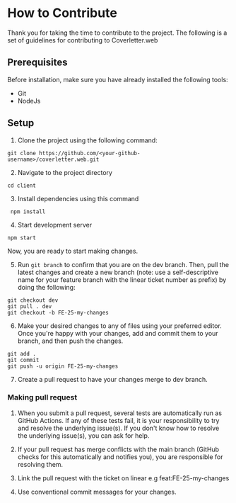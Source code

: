 # How to Contribute

Thank you for taking the time to contribute to the project. The following is a set of guidelines for contributing to Coverletter.web

## Prerequisites

Before installation, make sure you have already installed the following tools:

-   Git
-   NodeJs

## Setup

1. Clone the project using the following command:

```
git clone https://github.com/<your-github-username>/coverletter.web.git
```

2. Navigate to the project directory

```
cd client
```

3. Install dependencies using this command

```
 npm install
```

4. Start development server

```
npm start
```

Now, you are ready to start making changes.

5. Run `git branch` to confirm that you are on the dev branch. Then, pull the latest changes and create a new branch (note: use a self-descriptive name for your feature branch with the linear ticket number as prefix) by doing the following:

```
git checkout dev
git pull . dev
git checkout -b FE-25-my-changes
```

6. Make your desired changes to any of files using your preferred editor.
   Once you're happy with your changes, add and commit them to your branch, and then push the changes.

```
git add .
git commit
git push -u origin FE-25-my-changes
```

7. Create a pull request to have your changes merge to dev branch.

### Making pull request

1. When you submit a pull request, several tests are automatically run as GitHub Actions. If any of these tests fail, it is your responsibility to try and resolve the underlying issue(s). If you don't know how to resolve the underlying issue(s), you can ask for help.

2. If your pull request has merge conflicts with the main branch (GitHub checks for this automatically and notifies you), you are responsible for resolving them.

3. Link the pull request with the ticket on linear e.g feat:FE-25-my-changes

4. Use conventional commit messages for your changes.

